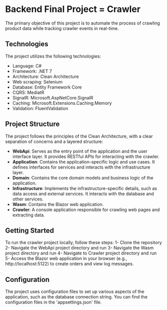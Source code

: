 # Backend Final Project = Crawler

The primary objective of this project is to automate the process of crawling product data while tracking crawler events in real-time.


## Technologies
The project utilizes the following technologies:

* Language: C#
* Framework: .NET 7
* Architecture: Clean Architecture
* Web scraping: Selenium
* Database: Entity Framework Core
* CQRS: MediatR
* SignalR: Microsoft.AspNetCore.SignalR
* Caching: Microsoft.Extensions.Caching.Memory
* Validation: FluentValidation

## Project Structure
The project follows the principles of the Clean Architecture, with a clear separation of concerns and a layered structure:
* **WebApi**: Serves as the entry point of the application and the user interface layer. It provides RESTful APIs for interacting with the crawler.
* **Application**: Contains the application-specific logic and use cases. It defines interfaces for services and interacts with the infrastructure layer.
* **Domain**: Contains the core domain models and business logic of the application.
* **Infrastructure**: Implements the infrastructure-specific details, such as data access and external services. It interacts with the database and other services.
* **Wasm**: Contains the Blazor web application.
* **Crawler**: A console application responsible for crawling web pages and extracting data.

## Getting Started
To run the crawler project locally, follow these steps:
1- Clone the repository
2- Navigate the WebApi project directory and run
3- Navigate the Wasm project directory and run
4- Navigate to Crawler project directory and run
5- Access the Blazor web application in your browser (e.g., http://localhost:5122) to create orders and view log messages.

## Configuration 
The project uses configuration files to set up various aspects of the application, such as the database connection string. You can find the configuration files in the 'appsettings.json' file.

